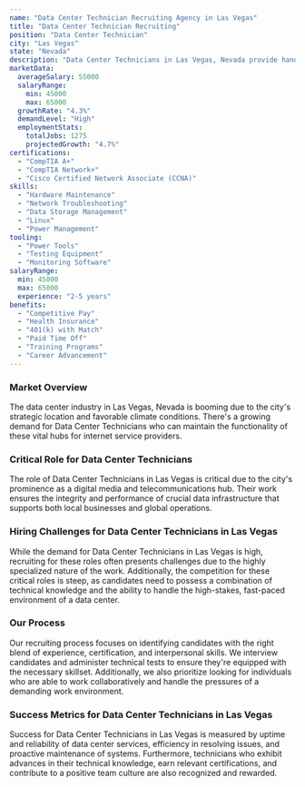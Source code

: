 ```yaml
---
name: "Data Center Technician Recruiting Agency in Las Vegas"
title: "Data Center Technician Recruiting"
position: "Data Center Technician"
city: "Las Vegas"
state: "Nevada"
description: "Data Center Technicians in Las Vegas, Nevada provide hands-on management of data center hardware and operations, ensuring uptime and efficiency."
marketData:
  averageSalary: 55000
  salaryRange:
    min: 45000
    max: 65000
  growthRate: "4.3%"
  demandLevel: "High"
  employmentStats:
    totalJobs: 1275
    projectedGrowth: "4.7%"
certifications:
  - "CompTIA A+"
  - "CompTIA Network+"
  - "Cisco Certified Network Associate (CCNA)"
skills:
  - "Hardware Maintenance"
  - "Network Troubleshooting"
  - "Data Storage Management"
  - "Linux"
  - "Power Management"
tooling:
  - "Power Tools"
  - "Testing Equipment"
  - "Monitoring Software"
salaryRange:
  min: 45000
  max: 65000
  experience: "2-5 years"
benefits:
  - "Competitive Pay"
  - "Health Insurance"
  - "401(k) with Match"
  - "Paid Time Off"
  - "Training Programs"
  - "Career Advancement"
---
```


### Market Overview
The data center industry in Las Vegas, Nevada is booming due to the city's strategic location and favorable climate conditions. There's a growing demand for Data Center Technicians who can maintain the functionality of these vital hubs for internet service providers.

### Critical Role for Data Center Technicians
The role of Data Center Technicians in Las Vegas is critical due to the city's prominence as a digital media and telecommunications hub. Their work ensures the integrity and performance of crucial data infrastructure that supports both local businesses and global operations.

### Hiring Challenges for Data Center Technicians in Las Vegas
While the demand for Data Center Technicians in Las Vegas is high, recruiting for these roles often presents challenges due to the highly specialized nature of the work. Additionally, the competition for these critical roles is steep, as candidates need to possess a combination of technical knowledge and the ability to handle the high-stakes, fast-paced environment of a data center.

### Our Process
Our recruiting process focuses on identifying candidates with the right blend of experience, certification, and interpersonal skills. We interview candidates and administer technical tests to ensure they're equipped with the necessary skillset. Additionally, we also prioritize looking for individuals who are able to work collaboratively and handle the pressures of a demanding work environment.

### Success Metrics for Data Center Technicians in Las Vegas
Success for Data Center Technicians in Las Vegas is measured by uptime and reliability of data center services, efficiency in resolving issues, and proactive maintenance of systems. Furthermore, technicians who exhibit advances in their technical knowledge, earn relevant certifications, and contribute to a positive team culture are also recognized and rewarded.